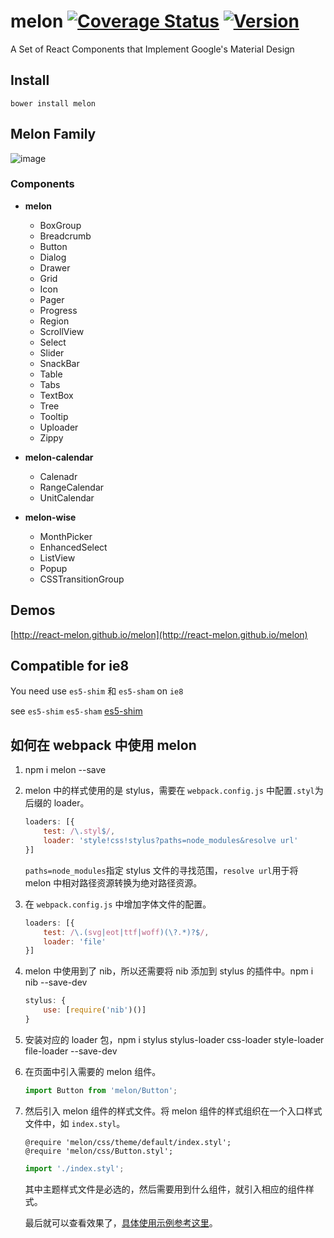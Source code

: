 # melon [![Coverage Status](https://coveralls.io/repos/github/react-melon/melon/badge.svg?branch=)](https://coveralls.io/github/react-melon/melon?branch=) [![Version](https://img.shields.io/npm/v/melon.svg)](https://www.npmjs.com/package/melon)

A Set of React Components that Implement Google's Material Design

## Install

```
bower install melon
```

## Melon Family

![image](http://boscdn.bpc.baidu.com/mms-res/react-melon/melon/melonFamily.png "melon-family")

### Components

* **melon**
    * BoxGroup
    * Breadcrumb
    * Button
    * Dialog
    * Drawer
    * Grid
    * Icon
    * Pager
    * Progress
    * Region
    * ScrollView
    * Select
    * Slider
    * SnackBar
    * Table
    * Tabs
    * TextBox
    * Tree
    * Tooltip
    * Uploader
    * Zippy

* **melon-calendar**
    * Calenadr
    * RangeCalendar
    * UnitCalendar

* **melon-wise**
    * MonthPicker
    * EnhancedSelect
    * ListView
    * Popup
    * CSSTransitionGroup

## Demos

[http://react-melon.github.io/melon](http://react-melon.github.io/melon)

## Compatible for ie8

You need use `es5-shim` 和 `es5-sham` on `ie8`

see `es5-shim` `es5-sham` [es5-shim](https://github.com/es-shims/es5-shim)

## 如何在 webpack 中使用 melon

1. npm i melon --save
2. melon 中的样式使用的是 stylus，需要在 `webpack.config.js` 中配置`.styl`为后缀的 loader。

    ```javascript
    loaders: [{
        test: /\.styl$/,
        loader: 'style!css!stylus?paths=node_modules&resolve url'
    }]
    ```
    
    `paths=node_modules`指定 stylus 文件的寻找范围，`resolve url`用于将 melon 中相对路径资源转换为绝对路径资源。

3. 在 `webpack.config.js` 中增加字体文件的配置。

    ```javascript
    loaders: [{
        test: /\.(svg|eot|ttf|woff)(\?.*)?$/,
        loader: 'file'
    }]
    ```

4. melon 中使用到了 nib，所以还需要将 nib 添加到 stylus 的插件中。npm i nib --save-dev

    ```javascript
    stylus: {
        use: [require('nib')()]
    }
    ```

5. 安装对应的 loader 包，npm i stylus stylus-loader css-loader style-loader file-loader --save-dev

6. 在页面中引入需要的 melon 组件。

    ```javascript
    import Button from 'melon/Button';
    ```

7. 然后引入 melon 组件的样式文件。将 melon 组件的样式组织在一个入口样式文件中，如 `index.styl`。

    ```stylus
    @require 'melon/css/theme/default/index.styl';
    @require 'melon/css/Button.styl';
    ```

    ```javascript
    import './index.styl';
    ```

    其中主题样式文件是必选的，然后需要用到什么组件，就引入相应的组件样式。

    最后就可以查看效果了，[具体使用示例参考这里](https://github.com/Sheetaa/melon-webpack-demo)。
